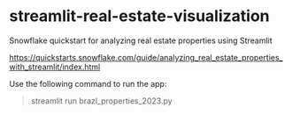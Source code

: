 # streamlit-real-estate-visualization
Snowflake quickstart for analyzing real estate properties using Streamlit

https://quickstarts.snowflake.com/guide/analyzing_real_estate_properties_with_streamlit/index.html

Use the following command to run the app:

> streamlit run brazl_properties_2023.py